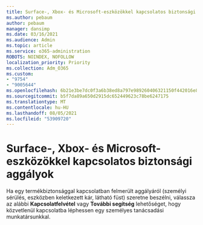```yaml
---
title: Surface-, Xbox- és Microsoft-eszközökkel kapcsolatos biztonsági aggályok
ms.author: pebaum
author: pebaum
manager: dansimp
ms.date: 03/16/2021
ms.audience: Admin
ms.topic: article
ms.service: o365-administration
ROBOTS: NOINDEX, NOFOLLOW
localization_priority: Priority
ms.collection: Adm_O365
ms.custom:
- "9754"
- "9005644"
ms.openlocfilehash: 6b21e3be7dc0f3a6b38ed8a797e989260406321150f442016e885f6728ea63b7
ms.sourcegitcommit: b5f7da89a650d2915dc652449623c78be6247175
ms.translationtype: MT
ms.contentlocale: hu-HU
ms.lasthandoff: 08/05/2021
ms.locfileid: "53909720"
---
```

# <a name="surface-xbox-and-microsoft-devices-safety-concerns"></a>Surface-, Xbox- és Microsoft-eszközökkel kapcsolatos biztonsági aggályok

Ha egy termékbiztonsággal kapcsolatban felmerült aggályáról (személyi sérülés, eszközben keletkezett kár, látható füst) szeretne beszélni, válassza az alábbi **Kapcsolatfelvétel** vagy **További segítség** lehetőséget, hogy közvetlenül kapcsolatba léphessen egy személyes tanácsadási munkatársunkkal.